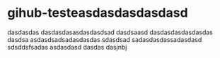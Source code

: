 # gihub-testeasdasdasdasdasd
dasdasdas
dasdasdasasdasdasdsad
dasdsaasd
dasdasdasdasdasdas
dasdsa
asdasdsadsadasdasdas
sdasdsad
sadasdasdassadasdasd
sdsddsfsadas
asdasdasd
dasdas
dasjnbj
